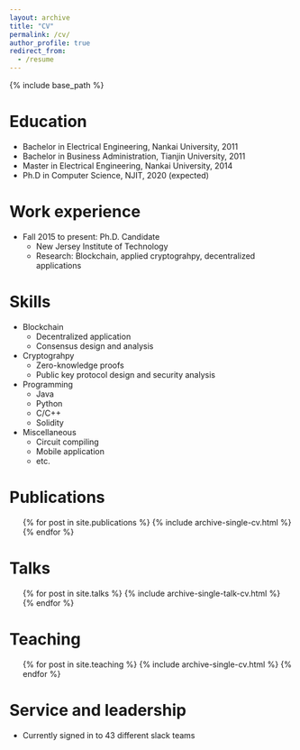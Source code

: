 ```yaml
---
layout: archive
title: "CV"
permalink: /cv/
author_profile: true
redirect_from:
  - /resume
---
```


{% include base_path %}

Education
======
* Bachelor in Electrical Engineering, Nankai University, 2011
* Bachelor in Business Administration, Tianjin University, 2011
* Master in Electrical Engineering, Nankai University, 2014
* Ph.D in Computer Science, NJIT, 2020 (expected)

Work experience
======
* Fall 2015 to present: Ph.D. Candidate
  * New Jersey Institute of Technology
  * Research: Blockchain, applied cryptograhpy, decentralized applications
  
Skills
======
* Blockchain
  * Decentralized application
  * Consensus design and analysis
* Cryptograhpy
  * Zero-knowledge proofs
  * Public key protocol design and security analysis
* Programming
  * Java
  * Python
  * C/C++
  * Solidity
* Miscellaneous
  * Circuit compiling
  * Mobile application
  * etc.

Publications
======
  <ul>{% for post in site.publications %}
    {% include archive-single-cv.html %}
  {% endfor %}</ul>
  
Talks
======
  <ul>{% for post in site.talks %}
    {% include archive-single-talk-cv.html %}
  {% endfor %}</ul>
  
Teaching
======
  <ul>{% for post in site.teaching %}
    {% include archive-single-cv.html %}
  {% endfor %}</ul>
  
Service and leadership
======
* Currently signed in to 43 different slack teams
